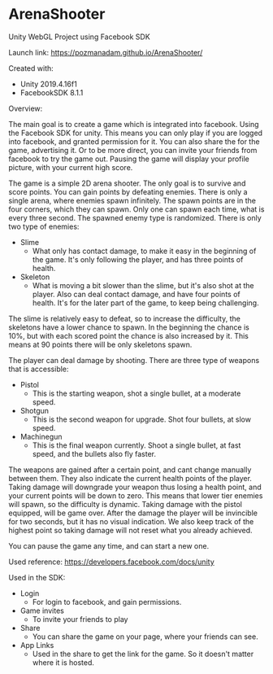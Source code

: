 # ArenaShooter

Unity WebGL Project using Facebook SDK

Launch link:
https://pozmanadam.github.io/ArenaShooter/

Created with:
  - Unity 2019.4.16f1
  - FacebookSDK 8.1.1

Overview:

The main goal is to create a game which is integrated into facebook. Using the Facebook SDK for unity. This means you can only play if you are logged into facebook, and granted permission for it. You can also share the for the game, advertising it. Or to be more direct, you can invite your friends from facebook to try the game out. Pausing the game will display your profile picture, with your current high score.

The game is a simple 2D arena shooter. The only goal is to survive and score points. You can gain points by defeating enemies. There is only a single arena, where enemies spawn infinitely. The spawn points are in the four corners, which they can spawn. Only one can spawn each time, what is every three second. The spawned enemy type is randomized.
There is only two type of enemies:
  - Slime
      - What only has contact damage, to make it easy in the beginning of the game. It's only following the player, and has three points of health.
  - Skeleton
      - What is moving a bit slower than the slime, but it's also shot at the player. Also can deal contact damage, and have four points of health. It's for the later part of the game, to keep being challenging.
      
The slime is relatively easy to defeat, so to increase the difficulty, the skeletons have a lower chance to spawn. In the beginning the chance is 10%, but with each scored point the chance is also increased by it. This means at 90 points there will be only skeletons spawn. 

The player can deal damage by shooting. There are three type of weapons that is accessible:
  - Pistol
      - This is the starting weapon, shot a single bullet, at a moderate speed.
  - Shotgun
      - This is the second weapon for upgrade. Shot four bullets, at slow speed.
  - Machinegun
      - This is the final weapon currently. Shoot a single bullet, at fast speed, and the bullets also fly faster.
 
The weapons are gained after a certain point, and cant change manually between them. They also indicate the current health points of the player. Taking damage will downgrade your weapon thus losing a health point, and your current points will be down to zero. This means that lower tier enemies will spawn, so the difficulty is dynamic. Taking damage with the pistol equipped, will be game over. After the damage the player will be invincible for two seconds, but it has no visual indication. We also keep track of the highest point so taking damage will not reset what you already achieved. 

You can pause the game any time, and can start a new one. 

Used reference:
https://developers.facebook.com/docs/unity


Used in the SDK:
  - Login 
      - For login to facebook, and gain permissions.
  - Game invites
      - To invite your friends to play
  - Share
      - You can share the game on your page, where your friends can see.
  - App Links
      - Used in the share to get the link for the game. So it doesn't matter where it is hosted.

